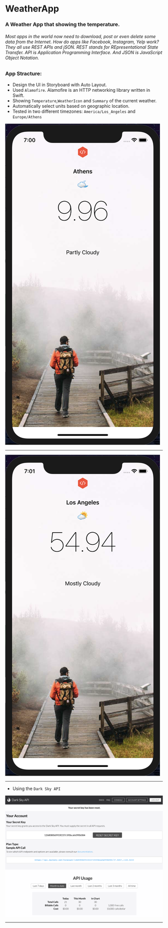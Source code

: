 # WeatherApp

### A Weather App that showing the temperature.

###### Most apps in the world now need to download, post or even delete some data from the Internet. How do apps like Facebook, Instagram, Yelp work? They all use REST APIs and jSON. REST stands for REpresentational State Transfer. API is Application Programming Interface. And JSON is JavaScript Object Notation.

### App Stracture:

+ Design the UI in Storyboard with Auto Layout.
+ Used `Alamofire`. Alamofire is an HTTP networking library written in Swift.
+ Showing `Temperature`,`WeatherIcon` and `Summary` of the current weather.
+ Automatically select units based on geographic location.
+ Tested in two different timezones: `America/Los_Angeles` and `Europe/Athens`

![](pics/Athens.png)

---

![](pics/LA.png)

---

+ Using the `Dark Sky API` 

![](pics/API.png)

---

